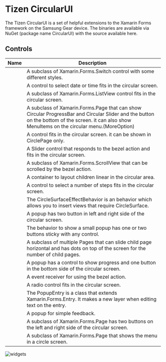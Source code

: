 # Tizen CircularUI

The Tizen CircularUI is a set of helpful extensions to the Xamarin Forms framework on the Samsung Gear device.
The binaries are available via NuGet (package name CircularUI) with the source available here.

## Controls

| Name                                                                   | Description  |
| -----------------------------------------------------------------------| -------------|
| [](xref:Tizen.Wearable.CircularUI.Forms.Check)                         | A subclass of Xamarin.Forms.Switch control with some different styles. |
| [](xref:Tizen.Wearable.CircularUI.Forms.CircleDateTimeSelector)        | A control to select date or time fits in the circular screen. |
| [](xref:Tizen.Wearable.CircularUI.Forms.CircleListView)                | A subclass of Xamarin.Forms.ListView control fits in the circular screen. |
| [](xref:Tizen.Wearable.CircularUI.Forms.CirclePage)                    | A subclass of Xamarin.Forms.Page that can show Circular ProgressBar and Circular Slider and the button on the bottom of the screen. it can also show MenuItems on the circular menu.(MoreOption) |
| [](xref:Tizen.Wearable.CircularUI.Forms.CircleProgressBarSurfaceItem)  | A control  fits in the circular screen. it can be shown in CirclePage only. |
| [](xref:Tizen.Wearable.CircularUI.Forms.CircleSliderSurfaceItem)       | A Slider control that responds to the bezel action and fits in the circular screen. |
| [](xref:Tizen.Wearable.CircularUI.Forms.CircleScrollView)              | A subclass of Xamarin.Forms.ScrollView that can be scrolled by the bezel action. |
| [](xref:Tizen.Wearable.CircularUI.Forms.CircleStackLayout)             | A container to layout children linear in the circular area. |
| [](xref:Tizen.Wearable.CircularUI.Forms.CircleStepper)                 | A control to select a number of steps fits in the circular screen. |
| [](xref:Tizen.Wearable.CircularUI.Forms.CircleSurfaceEffectBehavior)   | The CircleSurfaceEffectBehavior is an behavior which allows you to insert views that require CircleSurface. |
| [](xref:Tizen.Wearable.CircularUI.Forms.TwoButtonPopup)                | A popup has two button in left and right side of the circular screen. |
| [](xref:Tizen.Wearable.CircularUI.Forms.ContextPopupEffectBehavior)    | The behavior to show a small popup has one or two buttons sticky with any control. |
| [](xref:Tizen.Wearable.CircularUI.Forms.IndexPage)                     | A subclass of multiple Pages that can slide child page horizontal and has dots on top of the screen for the number of child pages. |
| [](xref:Tizen.Wearable.CircularUI.Forms.InformationPopup)              | A popup has a control to show progress and one button in the bottom side of the circular screen. |
| [](xref:Tizen.Wearable.CircularUI.Forms.IRotaryEventReceiver )         | A event receiver for using the bezel action. |
| [](xref:Tizen.Wearable.CircularUI.Forms.Radio)                         | A radio control fits in the circular screen. |
| [](xref:Tizen.Wearable.CircularUI.Forms.PopupEntry)                    | The PopupEntry is a class that extends Xamarin.Forms.Entry. It makes a new layer when editing text on the entry. |
| [](xref:Tizen.Wearable.CircularUI.Forms.Toast)                         | A popup for simple feedback. |
| [](xref:Tizen.Wearable.CircularUI.Forms.TwoButtonPage)                 | A subclass of Xamarin.Forms.Page has two buttons on the left and right side of the circular screen. |
| [](xref:Tizen.Wearable.CircularUI.Forms.RotarySelectorPage)            | A subclass of Xamarin.Forms.Page that shows the menu in a circle screen. |

![widgets](widgets.png)
